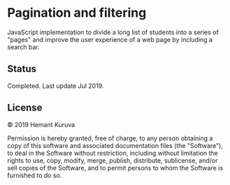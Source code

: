 # Pagination and filtering
JavaScript implementation to divide a long list of students into a series of "pages" and improve the user experience of a web page by including a search bar.

## Status
Completed. Last update Jul 2019.

## License
&copy; 2019 Hemant Kuruva

Permission is hereby granted, free of charge, to any person obtaining a copy of this software and associated documentation files (the "Software"), to deal in the Software without restriction, including without limitation the rights to use, copy, modify, merge, publish, distribute, sublicense, and/or sell copies of the Software, and to permit persons to whom the Software is furnished to do so.
